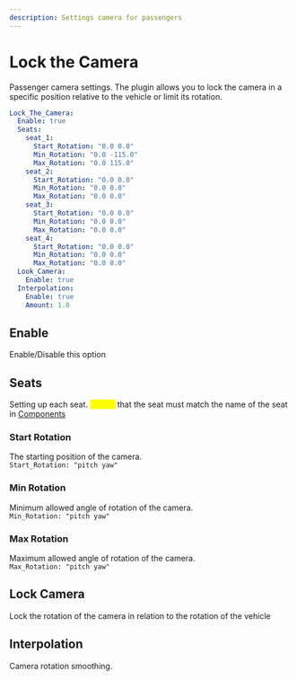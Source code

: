 ```yaml
---
description: Settings camera for passengers
---
```


# Lock the Camera

Passenger camera settings. The plugin allows you to lock the camera in a specific position relative to the vehicle or limit its rotation.

```yaml
Lock_The_Camera:
  Enable: true
  Seats:
    seat_1:
      Start_Rotation: "0.0 0.0"
      Min_Rotation: "0.0 -115.0"
      Max_Rotation: "0.0 115.0"
    seat_2:
      Start_Rotation: "0.0 0.0"
      Min_Rotation: "0.0 0.0"
      Max_Rotation: "0.0 0.0"
    seat_3:
      Start_Rotation: "0.0 0.0"
      Min_Rotation: "0.0 0.0"
      Max_Rotation: "0.0 0.0"
    seat_4:
      Start_Rotation: "0.0 0.0"
      Min_Rotation: "0.0 0.0"
      Max_Rotation: "0.0 0.0"
  Look_Camera:
    Enable: true
  Interpolation:
    Enable: true
    Amount: 1.0
```

## Enable

Enable/Disable this option

## Seats

Setting up each seat. <mark style="color:yellow;">**Notice**</mark> that the seat must match the name of the seat in [Components](../components/)

### &#x20;   Start Rotation

&#x20;    The starting position of the camera.\
&#x20;    `Start_Rotation: "pitch yaw"`

### &#x20;   Min Rotation

&#x20;    Minimum allowed angle of rotation of the camera.\
&#x20;    `Min_Rotation: "pitch yaw"`

### &#x20;   Max Rotation

&#x20;    Maximum allowed angle of rotation of the camera.\
&#x20;    `Max_Rotation: "pitch yaw"`

## Lock Camera

Lock the rotation of the camera in relation to the rotation of the vehicle

## Interpolation

Camera rotation smoothing.

